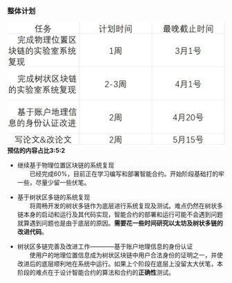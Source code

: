 ### 整体计划
![学期大致计划](../img/Screenshot%202023-02-13%20095907.jpg)
**预估的内容占比3:5:2**
- 继续基于物理位置区块链的系统复现  
&emsp;&emsp;已经完成60%，目前正在学习编写和部署智能合约。开始阶段基础打的牢一些，尽量少留一些伏笔。

- 基于树状区多链的系统复现  
&emsp;&emsp;将周畅开发的树状多链作为底层进行系统复现及测试。难点仍然在树状多链本身的启动和运行及其代码实现，智能合约的部署和运行可能不会遇到问题就算遇到问题也是由于底层的原因。**需要花一些时间研究以太坊及树状多链的改进代码**。

- 树状区多链完善及改进工作————基于账户地理信息的身份认证  
&emsp;&emsp;使用户的地理位置信息成为树状区块链中用户合法身份的证明之一，并使改进后的底层顺利地在系统中运行。如果上个阶段在底层上没留太大伏笔，本阶段的难点在于设计智能合约的算法和合约的**正确性**测试。

